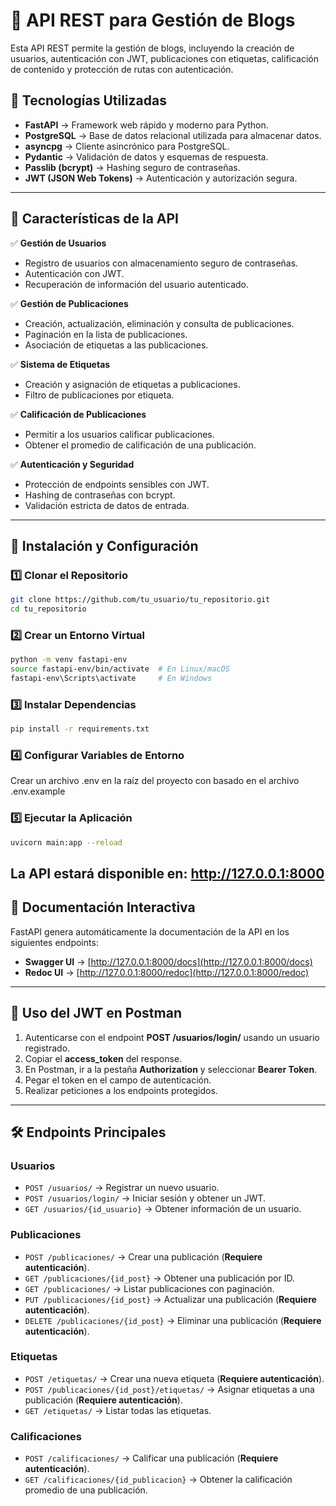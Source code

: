 # 📖 API REST para Gestión de Blogs

Esta API REST permite la gestión de blogs, incluyendo la creación de usuarios, autenticación con JWT, publicaciones con etiquetas, calificación de contenido y protección de rutas con autenticación.

## 🚀 Tecnologías Utilizadas

- **FastAPI** → Framework web rápido y moderno para Python.  
- **PostgreSQL** → Base de datos relacional utilizada para almacenar datos.  
- **asyncpg** → Cliente asincrónico para PostgreSQL.  
- **Pydantic** → Validación de datos y esquemas de respuesta.  
- **Passlib (bcrypt)** → Hashing seguro de contraseñas.  
- **JWT (JSON Web Tokens)** → Autenticación y autorización segura.

---

## 🎯 Características de la API

✅ **Gestión de Usuarios**  
- Registro de usuarios con almacenamiento seguro de contraseñas.  
- Autenticación con JWT.  
- Recuperación de información del usuario autenticado.  

✅ **Gestión de Publicaciones**  
- Creación, actualización, eliminación y consulta de publicaciones.  
- Paginación en la lista de publicaciones.  
- Asociación de etiquetas a las publicaciones.  

✅ **Sistema de Etiquetas**  
- Creación y asignación de etiquetas a publicaciones.  
- Filtro de publicaciones por etiqueta.  

✅ **Calificación de Publicaciones**  
- Permitir a los usuarios calificar publicaciones.  
- Obtener el promedio de calificación de una publicación.  

✅ **Autenticación y Seguridad**  
- Protección de endpoints sensibles con JWT.  
- Hashing de contraseñas con bcrypt.  
- Validación estricta de datos de entrada.

---

## 🔧 Instalación y Configuración

### 1️⃣ Clonar el Repositorio
```bash
git clone https://github.com/tu_usuario/tu_repositorio.git
cd tu_repositorio
```
### 2️⃣ Crear un Entorno Virtual
```bash
python -m venv fastapi-env
source fastapi-env/bin/activate  # En Linux/macOS
fastapi-env\Scripts\activate     # En Windows
```
### 3️⃣ Instalar Dependencias
```bash
pip install -r requirements.txt
```
### 4️⃣ Configurar Variables de Entorno
Crear un archivo .env en la raíz del proyecto con basado en el archivo .env.example
### 5️⃣ Ejecutar la Aplicación
```bash
uvicorn main:app --reload
```
La API estará disponible en: http://127.0.0.1:8000
---

## 📖 Documentación Interactiva
FastAPI genera automáticamente la documentación de la API en los siguientes endpoints:

- **Swagger UI** → [http://127.0.0.1:8000/docs](http://127.0.0.1:8000/docs)  
- **Redoc UI** → [http://127.0.0.1:8000/redoc](http://127.0.0.1:8000/redoc)

---

## 🔑 Uso del JWT en Postman
1. Autenticarse con el endpoint **POST /usuarios/login/** usando un usuario registrado.  
2. Copiar el **access_token** del response.  
3. En Postman, ir a la pestaña **Authorization** y seleccionar **Bearer Token**.  
4. Pegar el token en el campo de autenticación.  
5. Realizar peticiones a los endpoints protegidos.

---

## 🛠️ Endpoints Principales

### **Usuarios**
- `POST /usuarios/` → Registrar un nuevo usuario.  
- `POST /usuarios/login/` → Iniciar sesión y obtener un JWT.  
- `GET /usuarios/{id_usuario}` → Obtener información de un usuario.

### **Publicaciones**
- `POST /publicaciones/` → Crear una publicación (**Requiere autenticación**).  
- `GET /publicaciones/{id_post}` → Obtener una publicación por ID.  
- `GET /publicaciones/` → Listar publicaciones con paginación.  
- `PUT /publicaciones/{id_post}` → Actualizar una publicación (**Requiere autenticación**).  
- `DELETE /publicaciones/{id_post}` → Eliminar una publicación (**Requiere autenticación**).

### **Etiquetas**
- `POST /etiquetas/` → Crear una nueva etiqueta (**Requiere autenticación**).  
- `POST /publicaciones/{id_post}/etiquetas/` → Asignar etiquetas a una publicación (**Requiere autenticación**).  
- `GET /etiquetas/` → Listar todas las etiquetas.

### **Calificaciones**
- `POST /calificaciones/` → Calificar una publicación (**Requiere autenticación**).  
- `GET /calificaciones/{id_publicacion}` → Obtener la calificación promedio de una publicación.
